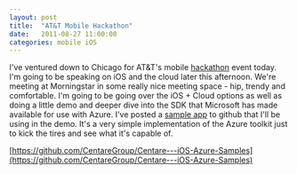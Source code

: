 ```yaml
---
layout: post
title:  "AT&T Mobile Hackathon"
date:   2011-08-27 11:00:00
categories: mobile iOS
---
```


I've ventured down to Chicago for AT&T's mobile [hackathon](http://www.eventbrite.com/event/1896200587) event today.  I'm going to be speaking on iOS and the cloud later this afternoon.  We're meeting at Morningstar in some really nice meeting space - hip, trendy and comfortable.  I'm going to be going over the iOS + Cloud options as well as doing a little demo and deeper dive into the SDK that Microsoft has made available for use with Azure.  I've posted a [sample app](https://github.com/CentareGroup/Centare---iOS-Azure-Samples) to github that I'll be using in the demo.  It's a very simple implementation of the Azure toolkit just to kick the tires and see what it's capable of.

[https://github.com/CentareGroup/Centare---iOS-Azure-Samples](https://github.com/CentareGroup/Centare---iOS-Azure-Samples)